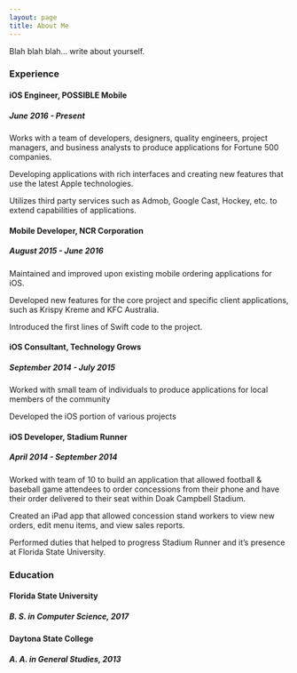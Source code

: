 ```yaml
---
layout: page
title: About Me
---
```

Blah blah blah... write about yourself.

### Experience
#### iOS Engineer, POSSIBLE Mobile
##### June 2016 - Present

Works with a team of developers, designers, quality engineers, project managers, and business analysts to produce applications for Fortune 500 companies.

Developing applications with rich interfaces and creating new features that use the latest Apple technologies.

Utilizes third party services such as Admob, Google Cast, Hockey, etc. to extend capabilities of applications.

#### Mobile Developer, NCR Corporation
##### August 2015 - June 2016

Maintained and improved upon existing mobile ordering applications for iOS.

Developed new features for the core project and specific client applications, such as Krispy Kreme and KFC Australia.

Introduced the first lines of Swift code to the project.

#### iOS Consultant, Technology Grows
##### September 2014 - July 2015

Worked with small team of individuals to produce applications for local members of the community

Developed the iOS portion of various projects

#### iOS Developer, Stadium Runner
##### April 2014 - September 2014

Worked with team of 10 to build an application that allowed football & baseball game attendees to order concessions from their phone and have their order delivered to their seat within Doak Campbell Stadium.

Created an iPad app that allowed concession stand workers to view new orders, edit menu items, and view sales reports.

Performed duties that helped to progress Stadium Runner and it’s presence at Florida State University.

### Education

#### Florida State University
##### B. S. in Computer Science, 2017

#### Daytona State College
##### A. A. in General Studies, 2013
